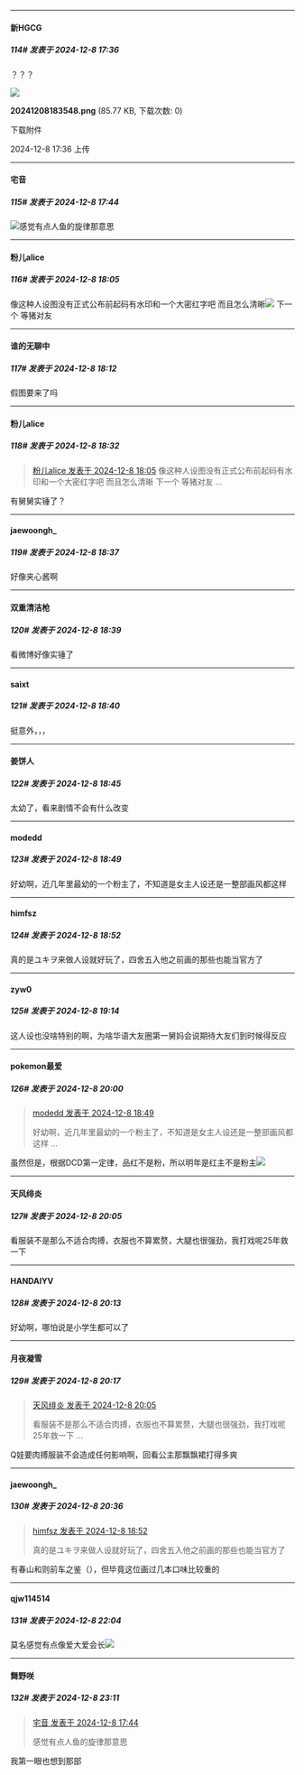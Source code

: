 ﻿
*****

####  新HGCG  
##### 114#       发表于 2024-12-8 17:36

？？？

<img src="https://img.saraba1st.com/forum/202412/08/173607cseqjn3v8sivjuqd.png" referrerpolicy="no-referrer">

<strong>20241208183548.png</strong> (85.77 KB, 下载次数: 0)

下载附件

2024-12-8 17:36 上传


*****

####  宅音  
##### 115#       发表于 2024-12-8 17:44

<img src="https://static.saraba1st.com/image/smiley/face2017/213.gif" referrerpolicy="no-referrer">感觉有点人鱼的旋律那意思


*****

####  粉儿alice  
##### 116#       发表于 2024-12-8 18:05

像这种人设图没有正式公布前起码有水印和一个大密红字吧 而且怎么清晰<img src="https://static.saraba1st.com/image/smiley/face2017/028.png" referrerpolicy="no-referrer">
下一个 等猪对友


*****

####  谁的无聊中  
##### 117#       发表于 2024-12-8 18:12

假图要来了吗


*****

####  粉儿alice  
##### 118#       发表于 2024-12-8 18:32

<blockquote><a href="httphttps://bbs.saraba1st.com/2b/forum.php?mod=redirect&amp;goto=findpost&amp;pid=66874433&amp;ptid=2208663" target="_blank">粉儿alice 发表于 2024-12-8 18:05</a>
像这种人设图没有正式公布前起码有水印和一个大密红字吧 而且怎么清晰
下一个 等猪对友 ...</blockquote>
有舅舅实锤了？


*****

####  jaewoongh_  
##### 119#       发表于 2024-12-8 18:37

好像夹心酱啊


*****

####  双重清洁枪  
##### 120#       发表于 2024-12-8 18:39

看微博好像实锤了


*****

####  saixt  
##### 121#       发表于 2024-12-8 18:40

挺意外，，，


*****

####  姜饼人  
##### 122#       发表于 2024-12-8 18:45

太幼了，看来剧情不会有什么改变


*****

####  modedd  
##### 123#       发表于 2024-12-8 18:49

好幼啊，近几年里最幼的一个粉主了，不知道是女主人设还是一整部画风都这样

*****

####  himfsz  
##### 124#       发表于 2024-12-8 18:52

真的是ユキヲ来做人设就好玩了，四舍五入他之前画的那些也能当官方了


*****

####  zyw0  
##### 125#       发表于 2024-12-8 19:14

这人设也没啥特别的啊，为啥华语大友圈第一舅妈会说期待大友们到时候得反应


*****

####  pokemon最爱  
##### 126#       发表于 2024-12-8 20:00

<blockquote><a href="httphttps://bbs.saraba1st.com/2b/forum.php?mod=redirect&amp;goto=findpost&amp;pid=66874755&amp;ptid=2208663" target="_blank">modedd 发表于 2024-12-8 18:49</a>

好幼啊，近几年里最幼的一个粉主了，不知道是女主人设还是一整部画风都这样 ...</blockquote>
虽然但是，根据DCD第一定律，品红不是粉，所以明年是红主不是粉主<img src="https://static.saraba1st.com/image/smiley/face2017/067.png" referrerpolicy="no-referrer">


*****

####  天风绯炎  
##### 127#       发表于 2024-12-8 20:05

看服装不是那么不适合肉搏，衣服也不算累赘，大腿也很强劲，我打戏呢25年救一下


*****

####  HANDAIYV  
##### 128#       发表于 2024-12-8 20:13

好幼啊，哪怕说是小学生都可以了

*****

####  月夜凝雪  
##### 129#       发表于 2024-12-8 20:17

<blockquote><a href="httphttps://bbs.saraba1st.com/2b/forum.php?mod=redirect&amp;goto=findpost&amp;pid=66875300&amp;ptid=2208663" target="_blank">天风绯炎 发表于 2024-12-8 20:05</a>

看服装不是那么不适合肉搏，衣服也不算累赘，大腿也很强劲，我打戏呢25年救一下 ...</blockquote>
Q娃要肉搏服装不会造成任何影响啊，回看公主那飘飘裙打得多爽


*****

####  jaewoongh_  
##### 130#       发表于 2024-12-8 20:36

<blockquote><a href="httphttps://bbs.saraba1st.com/2b/forum.php?mod=redirect&amp;goto=findpost&amp;pid=66874777&amp;ptid=2208663" target="_blank">himfsz 发表于 2024-12-8 18:52</a>

真的是ユキヲ来做人设就好玩了，四舍五入他之前画的那些也能当官方了</blockquote>
有春山和则前车之鉴（），但毕竟这位画过几本口味比较重的


*****

####  qjw114514  
##### 131#       发表于 2024-12-8 22:04

莫名感觉有点像爱大爱会长<img src="https://static.saraba1st.com/image/smiley/face2017/068.png" referrerpolicy="no-referrer">


*****

####  舞野咲  
##### 132#       发表于 2024-12-8 23:11

<blockquote><a href="httphttps://bbs.saraba1st.com/2b/forum.php?mod=redirect&amp;goto=findpost&amp;pid=66874307&amp;ptid=2208663" target="_blank">宅音 发表于 2024-12-8 17:44</a>

感觉有点人鱼的旋律那意思</blockquote>
我第一眼也想到那部

